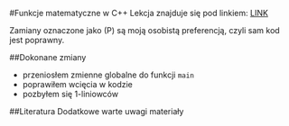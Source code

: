#Funkcje matematyczne w C++
Lekcja znajduje się pod linkiem: [LINK](http://forum.pasja-informatyki.pl/132276/cr-c-%2317-funkcje-matematyczne-w-c)

Zamiany oznaczone jako (P) są moją osobistą preferencją, czyli sam kod jest poprawny.

##Dokonane zmiany
- przeniosłem zmienne globalne do funkcji `main`
- poprawiłem wcięcia w kodzie
- pozbyłem się 1-liniowców


##Literatura
Dodatkowe warte uwagi materiały
